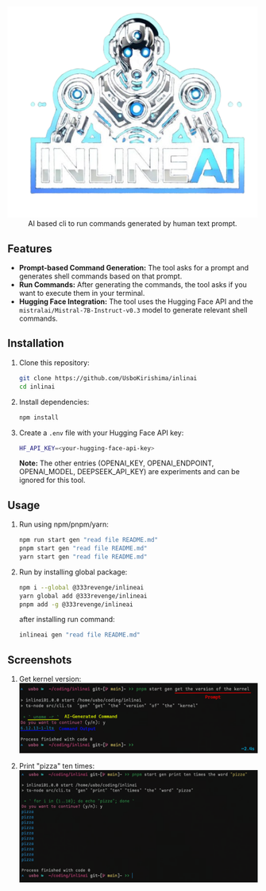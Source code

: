 <div align='center'>

![logo](assets/logo.png)
AI based cli to run commands generated by human text prompt.

</div>

## Features

- **Prompt-based Command Generation:** The tool asks for a prompt and generates shell commands based on that prompt.
- **Run Commands:** After generating the commands, the tool asks if you want to execute them in your terminal.
- **Hugging Face Integration:** The tool uses the Hugging Face API and the `mistralai/Mistral-7B-Instruct-v0.3` model to generate relevant shell commands.

## Installation

1. Clone this repository:

    ```bash
    git clone https://github.com/UsboKirishima/inlinai
    cd inlinai
    ```

2. Install dependencies:

    ```bash
    npm install
    ```

3. Create a `.env` file with your Hugging Face API key:

    ```bash
    HF_API_KEY=<your-hugging-face-api-key>
    ```

    **Note:** The other entries (OPENAI_KEY, OPENAI_ENDPOINT, OPENAI_MODEL, DEEPSEEK_API_KEY) are experiments and can be ignored for this tool.

## Usage

1. Run using npm/pnpm/yarn:
    ```bash
    npm run start gen "read file README.md"
    pnpm start gen "read file README.md"
    yarn start gen "read file README.md"

2. Run by installing global package:
    ```bash
    npm i --global @333revenge/inlineai
    yarn global add @333revenge/inlineai
    pnpm add -g @333revenge/inlineai
    ```
    after installing run command:
    ```bash
    inlineai gen "read file README.md"

## Screenshots

1. Get kernel version:
![kernel_ver](/assets/kernel_version.png)

2. Print "pizza" ten times:
![pizza](/assets/pizza.png)
